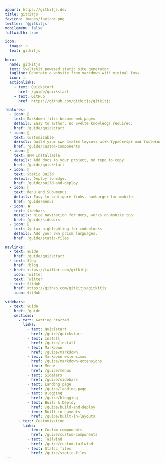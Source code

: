 ```yaml
---
appurl: https://gitkitjs.dev
title: gitkitjs
favicon: images/favicon.png
twitter: '@gitkitjs'
mobilemenu: false
fullwidth: true

icon:
  image: 💥
  text: gitkitjs

hero:
  name: gitkitjs
  text: SvelteKit powered static site generator
  tagline: Generate a website from markdown with minimal fuss.
  icon: 💥
  actionlinks:
    - text: Quickstart
      href: /guide/quickstart
    - text: GitHub
      href: https://github.com/gitkitjs/gitkitjs

features:
  - icon: 🍏
    text: Markdown files become web pages
    details: Easy to author, no Svelte knowledge required.
    href: /guide/quickstart
  - icon: 🍒
    text: Customizable
    details: Build your own Svelte layouts with TypeScript and Tailwind.
    href: /guide/custom-components
  - icon: 🍋
    text: NPM Installable
    details: Add docs to your project, no repo to copy.
    href: /guide/quickstart
  - icon: 🍇
    text: Static Build
    details: Deploy to edge.
    href: /guide/build-and-deploy
  - icon: 🥝
    text: Menu and Sub-menus
    details: Easy to configure links, hamburger for mobile.
    href: /guide/menus
  - icon: 🫐
    text: Sidebars
    details: Nice navigation for docs, works on mobile too.
    href: /guide/sidebars
  - icon: 🍎
    text: Syntax highlighting for codeblocks
    details: Add your own prism languages.
    href: /guide/static-files

navlinks:
  - text: Guide
    href: /guide/quickstart
  - text: Blog
    href: /blog
  - href: https://twitter.com/gitkitjs
    icon: Twitter
    text: Twitter
  - text: GitHub
    href: https://github.com/gitkitjs/gitkitjs
    icon: GitHub

sidebars:
  - text: Guide
    href: /guide
    sections:
      - text: Getting Started
        links:
          - text: Quickstart
            href: /guide/quickstart
          - text: Install
            href: /guide/install
          - text: Markdown
            href: /guide/markdown
          - text: Markdown extensions
            href: /guide/markdown-extensions
          - text: Menus
            href: /guide/menus
          - text: Sidebars
            href: /guide/sidebars
          - text: Landing page
            href: /guide/landing-page
          - text: Blogging
            href: /guide/blogging
          - text: Build & Deploy
            href: /guide/build-and-deploy
          - text: Built-in Layouts
            href: /guide/built-in-layouts
      - text: Customization
        links:
          - text: Custom components
            href: /guide/custom-components
          - text: Tailwind
            href: /guide/custom-tailwind
          - text: Static files
            href: /guide/static-files
---
```


